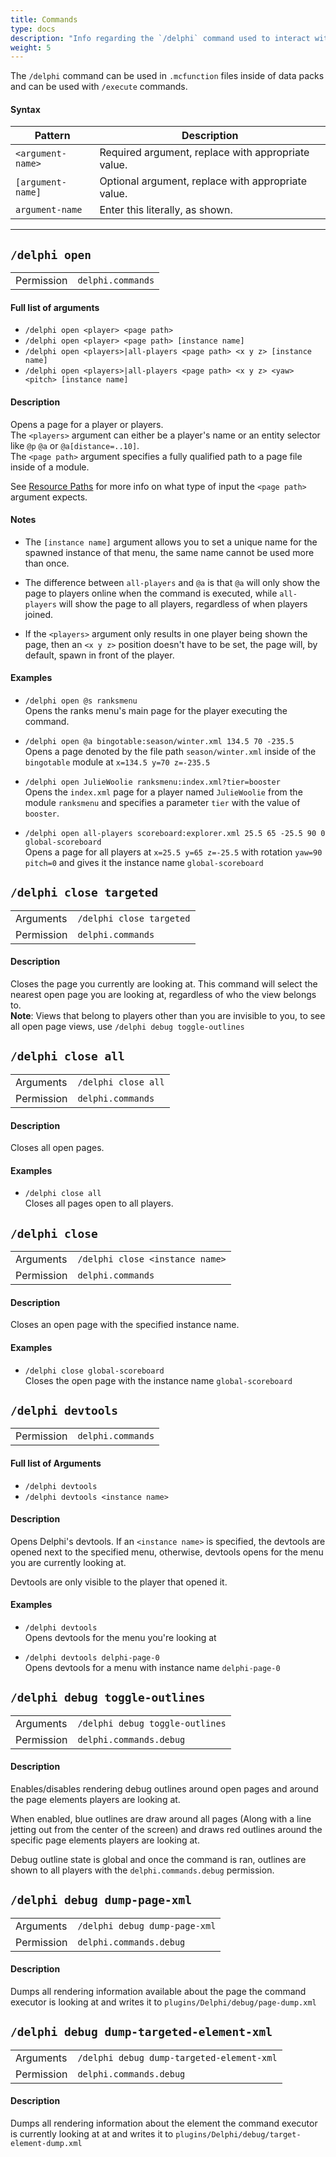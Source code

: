 ```yaml
---
title: Commands
type: docs
description: "Info regarding the `/delphi` command used to interact with and spawn pages."
weight: 5
---
```

The `/delphi` command can be used in `.mcfunction` files inside of data packs 
and can be used with `/execute` commands.
  
#### Syntax
| Pattern | Description |
|--|--|
| `<argument-name>` | Required argument, replace with appropriate value. |
| `[argument-name]` | Optional argument, replace with appropriate value. |
| `argument-name` | Enter this literally, as shown. |
  
---

## `/delphi open`
| | |
|--|--|
| Permission | `delphi.commands` |

#### Full list of arguments
- `/delphi open <player> <page path>`
- `/delphi open <player> <page path> [instance name]`
- `/delphi open <players>|all-players <page path> <x y z> [instance name]`
- `/delphi open <players>|all-players <page path> <x y z> <yaw> <pitch> [instance name]`

#### Description  
Opens a page for a player or players.  
The `<players>` argument can either be a player's name or an entity selector 
like `@p` `@a` or `@a[distance=..10]`.  
The `<page path>` argument specifies a fully qualified path to a page file 
inside of a module.
  
See [Resource Paths](/menus/paths/) for more info on what type of input the 
`<page path>` argument expects.
  
#### Notes
- The `[instance name]` argument allows you to set a unique name for the spawned 
instance of that menu, the same name cannot be used more than once.
  
- The difference between `all-players` and `@a` is that `@a` will only show the 
page to players online when the command is executed, while `all-players` will 
show the page to all players, regardless of when players joined.

- If the `<players>` argument only results in one player being shown the page, 
then an `<x y z>` position doesn't have to be set, the page will, by default,
spawn in front of the player.
  
#### Examples
- `/delphi open @s ranksmenu`  
  Opens the ranks menu's main page for the player executing the command.  
  
- `/delphi open @a bingotable:season/winter.xml 134.5 70 -235.5`  
  Opens a page denoted by the file path `season/winter.xml` inside of the 
  `bingotable` module at `x=134.5 y=70 z=-235.5`

- `/delphi open JulieWoolie ranksmenu:index.xml?tier=booster`  
  Opens the `index.xml` page for a player named `JulieWoolie` from the module 
  `ranksmenu` and specifies a parameter `tier` with the value of `booster`.

- `/delphi open all-players scoreboard:explorer.xml 25.5 65 -25.5 90 0 global-scoreboard`  
  Opens a page for all players at `x=25.5 y=65 z=-25.5` with rotation 
  `yaw=90 pitch=0` and gives it the instance name `global-scoreboard`


## `/delphi close targeted`
| | |
|--|--|
| Arguments  | `/delphi close targeted` |
| Permission | `delphi.commands` |
  
#### Description
Closes the page you currently are looking at. This command will select the 
nearest open page you are looking at, regardless of who the view belongs to.  
**Note**: Views that belong to players other than you are invisible to you,
to see all open page views, use `/delphi debug toggle-outlines`

## `/delphi close all`
| | |
|--|--|
| Arguments  | `/delphi close all` |
| Permission | `delphi.commands` |
  
#### Description
Closes all open pages.

#### Examples
- `/delphi close all`  
  Closes all pages open to all players.
  
## `/delphi close`
| | |
|--|--|
| Arguments  | `/delphi close <instance name>` |
| Permission | `delphi.commands` |
  
#### Description
Closes an open page with the specified instance name.

#### Examples
- `/delphi close global-scoreboard`  
  Closes the open page with the instance name `global-scoreboard`

## `/delphi devtools`
| | |
|--|--|
| Permission | `delphi.commands` |

#### Full list of Arguments
- `/delphi devtools`
- `/delphi devtools <instance name>`

#### Description
Opens Delphi's devtools. If an `<instance name>` is specified, the devtools are
opened next to the specified menu, otherwise, devtools opens for the menu you
are currently looking at.

Devtools are only visible to the player that opened it.

#### Examples
- `/delphi devtools`  
  Opens devtools for the menu you're looking at

- `/delphi devtools delphi-page-0`  
  Opens devtools for a menu with instance name `delphi-page-0`


## `/delphi debug toggle-outlines`
| | |
|--|--|
| Arguments  | `/delphi debug toggle-outlines` |
| Permission | `delphi.commands.debug` |
  
#### Description
Enables/disables rendering debug outlines around open pages and around the
page elements players are looking at.
  
When enabled, blue outlines are draw around all pages (Along with a line jetting 
out from the center of the screen) and draws red outlines around the specific
page elements players are looking at.
  
Debug outline state is global and once the command is ran, outlines are shown
to all players with the `delphi.commands.debug` permission.

## `/delphi debug dump-page-xml`
| | |
|--|--|
| Arguments  | `/delphi debug dump-page-xml` |
| Permission | `delphi.commands.debug` |
#### Description
Dumps all rendering information available about the page the command executor 
is looking at and writes it to `plugins/Delphi/debug/page-dump.xml`

## `/delphi debug dump-targeted-element-xml`
| | |
|--|--|
| Arguments  | `/delphi debug dump-targeted-element-xml` |
| Permission | `delphi.commands.debug` |
#### Description
Dumps all rendering information about the element the command executor is 
currently looking at at and writes it to 
`plugins/Delphi/debug/target-element-dump.xml`